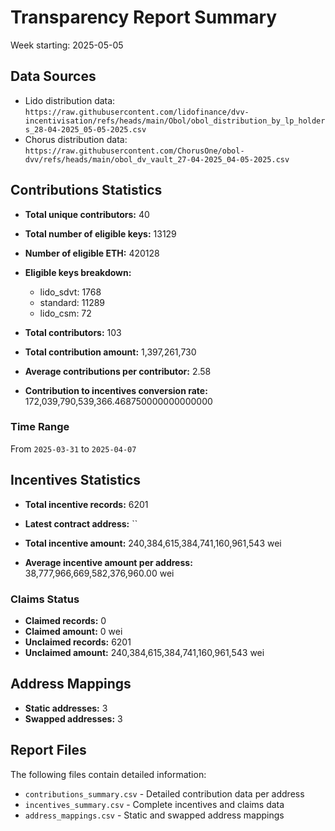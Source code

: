 # Transparency Report Summary
Week starting: 2025-05-05

## Data Sources
- Lido distribution data: `https://raw.githubusercontent.com/lidofinance/dvv-incentivisation/refs/heads/main/Obol/obol_distribution_by_lp_holders_28-04-2025_05-05-2025.csv`
- Chorus distribution data: `https://raw.githubusercontent.com/ChorusOne/obol-dvv/refs/heads/main/obol_dv_vault_27-04-2025_04-05-2025.csv`

## Contributions Statistics
- **Total unique contributors:** 40
- **Total number of eligible keys:** 13129
- **Number of eligible ETH:** 420128

- **Eligible keys breakdown:**
  - lido_sdvt: 1768
  - standard: 11289
  - lido_csm: 72

- **Total contributors:** 103
- **Total contribution amount:** 1,397,261,730
- **Average contributions per contributor:** 2.58
- **Contribution to incentives conversion rate:** 172,039,790,539,366.468750000000000000

### Time Range
From `2025-03-31` to `2025-04-07`

## Incentives Statistics
- **Total incentive records:** 6201
- **Latest contract address:** ``

- **Total incentive amount:** 240,384,615,384,741,160,961,543 wei
- **Average incentive amount per address:** 38,777,966,669,582,376,960.00 wei

### Claims Status
- **Claimed records:** 0
- **Claimed amount:** 0 wei
- **Unclaimed records:** 6201
- **Unclaimed amount:** 240,384,615,384,741,160,961,543 wei

## Address Mappings
- **Static addresses:** 3
- **Swapped addresses:** 3

## Report Files
The following files contain detailed information:
- `contributions_summary.csv` - Detailed contribution data per address
- `incentives_summary.csv` - Complete incentives and claims data
- `address_mappings.csv` - Static and swapped address mappings
